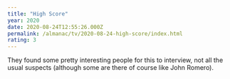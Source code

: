 ```yaml
---
title: "High Score"
year: 2020
date: 2020-08-24T12:55:26.000Z
permalink: /almanac/tv/2020-08-24-high-score/index.html
rating: 3
---
```


They found some pretty interesting people for this to interview, not all the usual suspects (although some are there of course like John Romero).